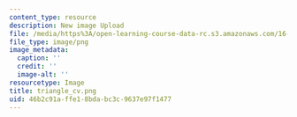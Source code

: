 ```yaml
---
content_type: resource
description: New image Upload
file: /media/https%3A/open-learning-course-data-rc.s3.amazonaws.com/16-90-computational-methods-in-aerospace-engineering-spring-2014/46b2c91affe18bdabc3c9637e97f1477_triangle_cv.png
file_type: image/png
image_metadata:
  caption: ''
  credit: ''
  image-alt: ''
resourcetype: Image
title: triangle_cv.png
uid: 46b2c91a-ffe1-8bda-bc3c-9637e97f1477
---
```


